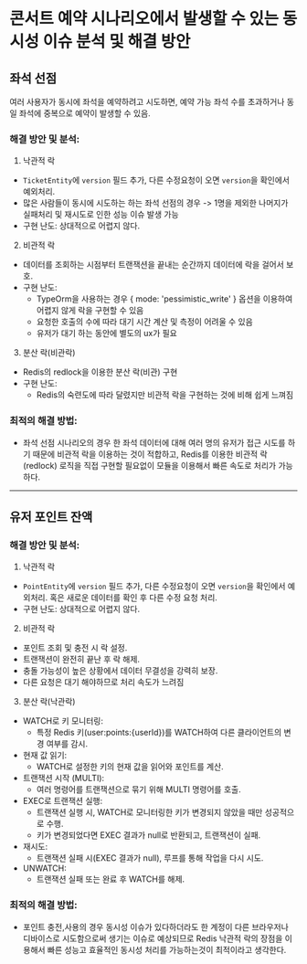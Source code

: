 # 콘서트 예약 시나리오에서 발생할 수 있는 동시성 이슈 분석 및 해결 방안

## 좌석 선점

여러 사용자가 동시에 좌석을 예약하려고 시도하면, 예약 가능 좌석 수를 초과하거나 동일 좌석에 중복으로 예약이 발생할 수 있음.

### 해결 방안 및 분석:

1. 낙관적 락

- `TicketEntity`에 `version` 필드 추가, 다른 수정요청이 오면 `version`을 확인에서 예외처리.
- 많은 사람들이 동시에 시도하는 하는 좌석 선점의 경우 -> 1명을 제외한 나머지가 실패처리 및 재시도로 인한 성능 이슈 발생 가능
- 구현 난도: 상대적으로 어렵지 않다.

2. 비관적 락

- 데이터를 조회하는 시점부터 트랜잭션을 끝내는 순간까지 데이터에 락을 걸어서 보호.
- 구현 난도:
  - TypeOrm을 사용하는 경우 { mode: 'pessimistic_write' } 옵션을 이용하여 어렵지 않게 락을 구현할 수 있음
  - 요청한 호출의 수에 따라 대기 시간 계산 및 측정이 어려울 수 있음
  - 유저가 대기 하는 동안에 별도의 ux가 필요

3. 분산 락(비관락)

- Redis의 redlock을 이용한 분산 락(비관) 구현
- 구현 난도:
  - Redis의 숙련도에 따라 달렸지만 비관적 락을 구현하는 것에 비해 쉽게 느껴짐

### 최적의 해결 방법:

- 좌석 선점 시나리오의 경우 한 좌석 데이터에 대해 여러 명의 유저가 접근 시도를 하기 때문에 비관적 락을 이용하는 것이 적합하고, Redis를 이용한 비관적 락(redlock) 로직을 직접 구현할 필요없이 모듈을 이용해서 빠른 속도로 처리가 가능하다.

---

## 유저 포인트 잔액

### 해결 방안 및 분석:

1. 낙관적 락

- `PointEntity`에 `version` 필드 추가, 다른 수정요청이 오면 `version`을 확인에서 예외처리. 혹은 새로운 데이터를 확인 후 다른 수정 요청 처리.
- 구현 난도: 상대적으로 어렵지 않다.

2. 비관적 락

- 포인트 조회 및 충전 시 락 설정.
- 트랜잭션이 완전히 끝난 후 락 해제.
- 충돌 가능성이 높은 상황에서 데이터 무결성을 강력히 보장.
- 다른 요청은 대기 해야하므로 처리 속도가 느려짐

3. 분산 락(낙관락)
- WATCH로 키 모니터링:
  - 특정 Redis 키(user:points:{userId})를 WATCH하여 다른 클라이언트의 변경 여부를 감시.
- 현재 값 읽기:
  - WATCH로 설정한 키의 현재 값을 읽어와 포인트를 계산.
- 트랜잭션 시작 (MULTI):
  - 여러 명령어를 트랜잭션으로 묶기 위해 MULTI 명령어를 호출.
- EXEC로 트랜잭션 실행:
  - 트랜잭션 실행 시, WATCH로 모니터링한 키가 변경되지 않았을 때만 성공적으로 수행.
  - 키가 변경되었다면 EXEC 결과가 null로 반환되고, 트랜잭션이 실패.
- 재시도:
  - 트랜잭션 실패 시(EXEC 결과가 null), 루프를 통해 작업을 다시 시도.
- UNWATCH:
  - 트랜잭션 실패 또는 완료 후 WATCH를 해제.

### 최적의 해결 방법:

- 포인트 충전,사용의 경우 동시성 이슈가 있다하더라도 한 계정이 다른 브라우저나 디바이스로 시도함으로써 생기는 이슈로 예상되므로 Redis 낙관적 락의 장점을 이용해서 빠른 성능고 효율적인 동시성 처리를 가능하는것이 최적이라고 생각한다.